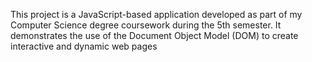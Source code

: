 This project is a JavaScript-based application developed as part of my Computer Science degree coursework during the 5th semester. It demonstrates the use of the Document Object Model (DOM) to create interactive and dynamic web pages
